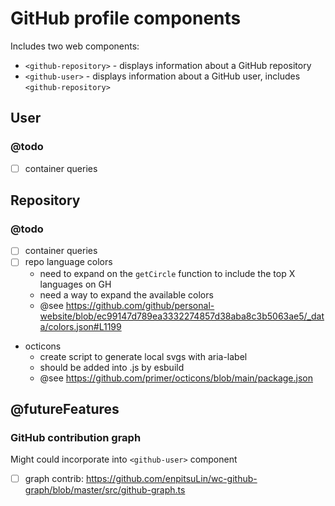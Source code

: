 # GitHub profile components

Includes two web components:

* `<github-repository>` - displays information about a GitHub repository
* `<github-user>` - displays information about a GitHub user, includes `<github-repository>`

## User

### @todo

- [ ] container queries

## Repository

### @todo

- [ ] container queries
- [ ] repo language colors 
  - need to expand on the `getCircle` function to include the top X languages on GH
  - need a way to expand the available colors
  - @see https://github.com/github/personal-website/blob/ec99147d789ea3332274857d38aba8c3b5063ae5/_data/colors.json#L1199
- octicons 
  - create script to generate local svgs with aria-label
  - should be added into .js by esbuild
  - @see https://github.com/primer/octicons/blob/main/package.json

## @futureFeatures

### GitHub contribution graph

Might could incorporate into `<github-user>` component

- [ ] graph contrib: https://github.com/enpitsuLin/wc-github-graph/blob/master/src/github-graph.ts